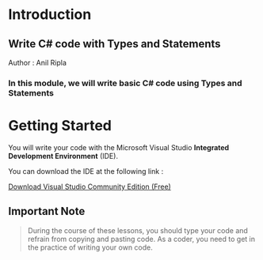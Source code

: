 # Introduction

## Write C# code with Types and Statements

Author : Anil Ripla

### In this module, we will write basic C# code using Types and Statements

# Getting Started

You will write your code with the Microsoft Visual Studio **Integrated Development Environment** (IDE). 

You can download the IDE at the following link : 

[Download Visual Studio Community Edition (Free)](https://visualstudio.microsoft.com/downloads/)

## Important Note

> During the course of these lessons, you should type your code and refrain from copying and pasting code. As a coder, you need to get in the practice of writing your own code.
